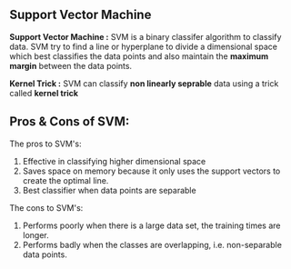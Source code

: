 **Support Vector Machine**
---

**Support Vector Machine :** SVM is a binary classifer algorithm to classify data. 
SVM try to find a line or hyperplane to divide a dimensional space which best classifies the data points and also maintain the 
**maximum margin** between the data points. 

**Kernel Trick :** SVM can classify **non linearly seprable** data using a trick called **kernel trick** 

**Pros & Cons of SVM:**
---

The pros to SVM's:

1. Effective in classifying higher dimensional space
2. Saves space on memory because it only uses the support vectors to create the optimal line.
3. Best classifier when data points are separable

The cons to SVM's:

1. Performs poorly when there is a large data set, the training times are longer.
2. Performs badly when the classes are overlapping, i.e. non-separable data points.
